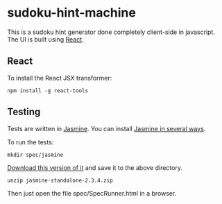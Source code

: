# sudoku-hint-machine

This is a sudoku hint generator done completely client-side in
javascript. The UI is built using
[React](http://facebook.github.io/react/).

React
-------
To install the React JSX transformer:

    npm install -g react-tools


Testing
-------
Tests are  written in [Jasmine](http://jasmine.github.io/).
You can install [Jasmine in several ways](https://github.com/jasmine/jasmine#installation).

To run the tests:

    mkdir spec/jasmine

[Download this version of it](https://github.com/jasmine/jasmine/releases/download/v2.3.4/jasmine-standalone-2.3.4.zip) and save it to the above directory.

    unzip jasmine-standalone-2.3.4.zip

Then just open the file spec/SpecRunner.html in a browser.

